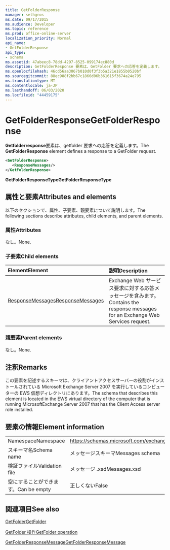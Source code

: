 ```yaml
---
title: GetFolderResponse
manager: sethgros
ms.date: 09/17/2015
ms.audience: Developer
ms.topic: reference
ms.prod: office-online-server
localization_priority: Normal
api_name:
- GetFolderResponse
api_type:
- schema
ms.assetid: 47abeec8-78dd-4297-8525-099174ec880d
description: GetFolderResponse 要素は、GetFolder 要求への応答を定義します。
ms.openlocfilehash: 46cd56aa3067b010d0f3f3b5a321e1855b0520bf
ms.sourcegitcommit: 88ec988f2bb67c1866d06b361615f3674a24e795
ms.translationtype: MT
ms.contentlocale: ja-JP
ms.lasthandoff: 06/03/2020
ms.locfileid: "44459175"
---
```

# <a name="getfolderresponse"></a><span data-ttu-id="83528-103">GetFolderResponse</span><span class="sxs-lookup"><span data-stu-id="83528-103">GetFolderResponse</span></span>

<span data-ttu-id="83528-104">**Getfolderresponse**要素は、getfolder 要求への応答を定義します。</span><span class="sxs-lookup"><span data-stu-id="83528-104">The **GetFolderResponse** element defines a response to a GetFolder request.</span></span> 
  
```xml
<GetFolderResponse>
   <ResponseMessages/>
</GetFolderResponse>
```

 <span data-ttu-id="83528-105">**GetFolderResponseType**</span><span class="sxs-lookup"><span data-stu-id="83528-105">**GetFolderResponseType**</span></span>
## <a name="attributes-and-elements"></a><span data-ttu-id="83528-106">属性と要素</span><span class="sxs-lookup"><span data-stu-id="83528-106">Attributes and elements</span></span>

<span data-ttu-id="83528-107">以下のセクションで、属性、子要素、親要素について説明します。</span><span class="sxs-lookup"><span data-stu-id="83528-107">The following sections describe attributes, child elements, and parent elements.</span></span>
  
### <a name="attributes"></a><span data-ttu-id="83528-108">属性</span><span class="sxs-lookup"><span data-stu-id="83528-108">Attributes</span></span>

<span data-ttu-id="83528-109">なし。</span><span class="sxs-lookup"><span data-stu-id="83528-109">None.</span></span>
  
### <a name="child-elements"></a><span data-ttu-id="83528-110">子要素</span><span class="sxs-lookup"><span data-stu-id="83528-110">Child elements</span></span>

|<span data-ttu-id="83528-111">**Element**</span><span class="sxs-lookup"><span data-stu-id="83528-111">**Element**</span></span>|<span data-ttu-id="83528-112">**説明**</span><span class="sxs-lookup"><span data-stu-id="83528-112">**Description**</span></span>|
|:-----|:-----|
|[<span data-ttu-id="83528-113">ResponseMessages</span><span class="sxs-lookup"><span data-stu-id="83528-113">ResponseMessages</span></span>](responsemessages.md) <br/> |<span data-ttu-id="83528-114">Exchange Web サービス要求に対する応答メッセージを含みます。</span><span class="sxs-lookup"><span data-stu-id="83528-114">Contains the response messages for an Exchange Web Services request.</span></span>  <br/> |
   
### <a name="parent-elements"></a><span data-ttu-id="83528-115">親要素</span><span class="sxs-lookup"><span data-stu-id="83528-115">Parent elements</span></span>

<span data-ttu-id="83528-116">なし。</span><span class="sxs-lookup"><span data-stu-id="83528-116">None.</span></span>
  
## <a name="remarks"></a><span data-ttu-id="83528-117">注釈</span><span class="sxs-lookup"><span data-stu-id="83528-117">Remarks</span></span>

<span data-ttu-id="83528-118">この要素を記述するスキーマは、クライアントアクセスサーバーの役割がインストールされている Microsoft Exchange Server 2007 を実行しているコンピューターの EWS 仮想ディレクトリにあります。</span><span class="sxs-lookup"><span data-stu-id="83528-118">The schema that describes this element is located in the EWS virtual directory of the computer that is running MicrosoftExchange Server 2007 that has the Client Access server role installed.</span></span>
  
## <a name="element-information"></a><span data-ttu-id="83528-119">要素の情報</span><span class="sxs-lookup"><span data-stu-id="83528-119">Element information</span></span>

|||
|:-----|:-----|
|<span data-ttu-id="83528-120">Namespace</span><span class="sxs-lookup"><span data-stu-id="83528-120">Namespace</span></span>  <br/> |https://schemas.microsoft.com/exchange/services/2006/messages  <br/> |
|<span data-ttu-id="83528-121">スキーマ名</span><span class="sxs-lookup"><span data-stu-id="83528-121">Schema name</span></span>  <br/> |<span data-ttu-id="83528-122">メッセージスキーマ</span><span class="sxs-lookup"><span data-stu-id="83528-122">Messages schema</span></span>  <br/> |
|<span data-ttu-id="83528-123">検証ファイル</span><span class="sxs-lookup"><span data-stu-id="83528-123">Validation file</span></span>  <br/> |<span data-ttu-id="83528-124">メッセージ .xsd</span><span class="sxs-lookup"><span data-stu-id="83528-124">Messages.xsd</span></span>  <br/> |
|<span data-ttu-id="83528-125">空にすることができます。</span><span class="sxs-lookup"><span data-stu-id="83528-125">Can be empty</span></span>  <br/> |<span data-ttu-id="83528-126">正しくない</span><span class="sxs-lookup"><span data-stu-id="83528-126">False</span></span>  <br/> |
   
## <a name="see-also"></a><span data-ttu-id="83528-127">関連項目</span><span class="sxs-lookup"><span data-stu-id="83528-127">See also</span></span>



[<span data-ttu-id="83528-128">GetFolder</span><span class="sxs-lookup"><span data-stu-id="83528-128">GetFolder</span></span>](getfolder.md)
  
[<span data-ttu-id="83528-129">GetFolder 操作</span><span class="sxs-lookup"><span data-stu-id="83528-129">GetFolder operation</span></span>](getfolder-operation.md)
  
[<span data-ttu-id="83528-130">GetFolderResponseMessage</span><span class="sxs-lookup"><span data-stu-id="83528-130">GetFolderResponseMessage</span></span>](getfolderresponsemessage.md)

